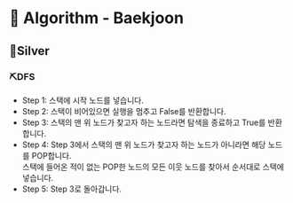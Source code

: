 # 🧸 Algorithm - Baekjoon


## 📍Silver
### ⛏DFS
- Step 1: 스택에 시작 노드를 넣습니다.
- Step 2: 스택이 비어있으면 실행을 멈추고 False를 반환합니다.
- Step 3: 스택의 맨 위 노드가 찾고자 하는 노드라면 탐색을 종료하고 True를 반환합니다.
- Step 4: Step 3에서 스택의 맨 위 노드가 찾고자 하는 노드가 아니라면 해당 노드를 POP합니다. <br>스택에 들어온 적이 없는 POP한 노드의 모든 이웃 노드를 찾아서 순서대로 스택에 넣습니다.
- Step 5: Step 3로 돌아갑니다.